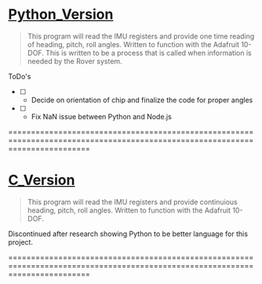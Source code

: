 
[Python_Version](https://github.com/CSUFTitanRover/TitanRover/tree/master2017/GPS/IMU/Python_Version)
==============================================================================================================================

>This program will read the IMU registers and provide one time reading of heading, pitch, roll angles.  Written to function with the Adafruit 10-DOF.  This is written to be a process that is called when information is needed by the Rover system. 

ToDo's
- [ ] - Decide on orientation of chip and finalize the code for proper angles
- [ ] - Fix NaN issue between Python and Node.js

==============================================================================================================================



[C_Version](https://github.com/CSUFTitanRover/TitanRover/tree/master2017/GPS/IMU/C_Version)
==============================================================================================================================

>This program will read the IMU registers and provide continuious heading, pitch, roll angles.  Written to function with the Adafruit 10-DOF.

Discontinued after research showing Python to be better language for this project.

==============================================================================================================================



